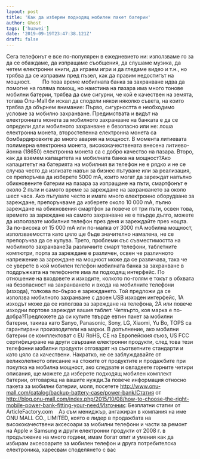 ```yaml
---
layout: post
title: 'Как да изберем подходящ мобилен пакет батерии'
author: Ghost
tags: ['huawei']
date: '2019-09-19T23:47:38.121Z'
draft: false
---
```


Сега телефонът е все по-популярен в ежедневието ни: използваме го за да се обаждаме, да изпращаме съобщения, да слушаме музика, да четем електронни книги, да играем игри и да гледаме видео и т.н., но трябва да се изправим пред пъзел, как да правим недостигът на мощност.        По това време мобилната банка за захранване идва да помогне на голяма помощ, но наистина на пазара има много тонове мобилни батерии, трябва да сме сигурни, че кой е качествен на земята, тогава Onu-Mall би искал да сподели някои няколко съвета, на които трябва да обърнем внимание: Първо, сигурността е необходимо условие за мобилно захранване. Предимствата и видът на електронната монета за мобилното захранване на банката е да се определи дали мобилното захранване е безопасно или не: лоша електронна монета, второстепенна електронна монета са бомбардировките до много авария на мощност. В момента литиевата полимерна електронна монета, висококачествената внесена литиево-йонна (18650) електронна монета са с добро качество на пазара. Второ, как да вземем капацитета на мобилната банка на мощност?Ако капацитетът на батерията на мобилния ви телефон не е рядко и не се случва често да излизате навън за бизнес пътуване или за реализация, се препоръчва да изберете 5000 mA, които могат да зареждат напълно обикновените батерии на пазара за изпращане на пъти, смартфонът е около 2 пъти и самото време за зареждане на захранването за около шест часа. Ако пътувате често и имате много електронно оборудване за зареждане, препоръчваме да изберете около 10 000 mA, пълно зареждане на обикновения смартфон за повече от три пъти, освен това, времето за зареждане на самото захранване не е твърде дълго, можете да използвате мобилния телефон през деня и зареждайте през нощта. За по-висока от 15 000 mA или по-малка от 3000 mA мобилна мощност, използваемостта като цяло ще бъде значително намалена, не се препоръчва да се купува. Трето, проблеми със съвместимостта на мобилното захранванеЗа различните смарт телефони, таблетните компютри, порта за зареждане е различен, освен че различното напрежение за зареждане на мощност може да се различава, така че се уверете в кой мобилен телефон мобилната банка за захранване в поддръжката на телефоните има ли подходящ интерфейс. По отношение на входовете и изходите, колкото по-голям е токът в обхвата на безопасност на захранването и входа на мобилните телефони (изхода), толкова по-бързо е зареждането. Той предложи да се използва мобилното захранване с двоен USB изходен интерфейс, 1А изходът може да се използва за зареждане на телефона, 2A или повече изходни портове зареждат вашия таблет. Четвърто, коя марка е по-добра?Предложете да си купите твърде евтин пакет за мобилни батерии, такива като Sanyo, Panasonic, Sony, LG, Xiaomi, Yu Bo, TOPS са гарантирани производители на марки. В допълнение, ако мобилни батерии се комплектоват с EU RoHS, CE на Европейския съюз, US FCC сертифициране на други свързани електронни продукти, след това тези телефонни мобилни продукти отговарят на съответните стандарти и като цяло са качествени. Накратко, не се заблуждавайте от великолепното описание на стоките от продуктите и продажбите при покупка на мобилна мощност, ако следвате и овладеете горните четири описания, ще можете да изберете подходящ мобилен комплект батерии, отговарящ на вашите нужди.За повече информация относно пакета за мобилни батерии, моля, посетете http://www.onu-mall.com/catalog/backup-battery-case/power-bank/Статия от http://blog.onu-mall.com/index.php/2015/10/08/how-to-choose-the-right-mobile-power-bank-fitting-your-need/Източник: Безплатни статии от ArticleFactory.com    Аз съм мениджър, ангажиран в компания на име ONU MALL CO., LIMITED, която е лидер в продажбата на висококачествени аксесоари за мобилни телефони и части за ремонт на Apple и Samsung и други електронни продукти от 2008 г. в продължение на много години, имам богат опит и умения как да избирам аксесоарите за мобилен телефон и друга потребителска електроника, харесвам споделянето с вас
